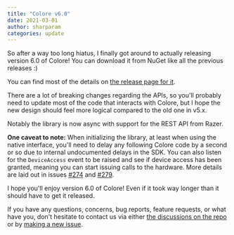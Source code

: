 ```yaml
---
title: "Colore v6.0"
date: 2021-03-01
author: sharparam
categories: update
---
```


So after a way too long hiatus, I finally got around to actually releasing version 6.0 of Colore!
You can download it from NuGet like all the previous releases :)

You can find most of the details on [the release page for it](https://github.com/chroma-sdk/Colore/releases/tag/v6.0.0).

There are a lot of breaking changes regarding the APIs, so you'll probably need to update most of the code that interacts with Colore,
but I hope the new design should feel more logical compared to the old one in v5.x.

Notably the library is now async with support for the REST API from Razer.

**One caveat to note:** When initializing the library, at least when using the native interface, you'll need to delay any following
Colore code by a second or so due to internal undocumented delays in the SDK. You can also listen for the `DeviceAccess` event to be
raised and see if device access has been granted, meaning you can start issuing calls to the hardware. More details are laid out in
issues [#274][issue-274] and [#279][issue-279].

I hope you'll enjoy version 6.0 of Colore! Even if it took way longer than it should have to get it released.

If you have any questions, concerns, bug reports, feature requests, or what have you, don't hesitate to contact us via either
[the discussions on the repo][discussions] or by [making a new issue][new-issue].

[issue-274]: https://github.com/chroma-sdk/Colore/issues/274
[issue-279]: https://github.com/chroma-sdk/Colore/issues/279
[discussions]: https://github.com/chroma-sdk/Colore/discussions
[new-issue]: https://github.com/chroma-sdk/Colore/issues/new
